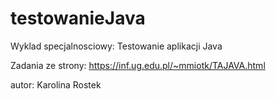 # testowanieJava

Wyklad specjalnosciowy: Testowanie aplikacji Java

Zadania ze strony:
https://inf.ug.edu.pl/~mmiotk/TAJAVA.html


autor: Karolina Rostek

